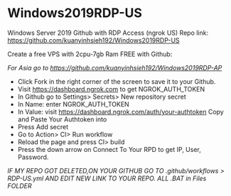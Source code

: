 # Windows2019RDP-US
Windows Server 2019 Github with RDP Access (ngrok US) 
Repo link: https://github.com/kuanyinhsieh192/Windows2019RDP-US

Create a free VPS with 2cpu-7gb Ram FREE with Github:

*For Asia go to https://github.com/kuanyinhsieh192/Windows2019RDP-AP*

+ Click Fork in the right corner of the screen to save it to your Github.
+ Visit https://dashboard.ngrok.com to get NGROK_AUTH_TOKEN
+ In Github go to Settings> Secrets> New repository secret
+ In Name: enter NGROK_AUTH_TOKEN
+ In Value: visit https://dashboard.ngrok.com/auth/your-authtoken Copy and Paste Your Authtoken into
+ Press Add secret
+ Go to Action> CI> Run workflow
+ Reload the page and press CI> build
+ Press the down arrow on Connect To Your RPD to get IP, User, Password.

*IF MY REPO GOT DELETED,ON YOUR GITHUB GO TO .github/workflows > RDP-US.yml AND EDIT NEW LINK TO YOUR REPO. ALL .BAT in Files FOLDER* 
